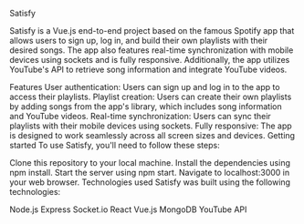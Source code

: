 Satisfy

Satisfy is a Vue.js end-to-end project based on the famous Spotify app that allows users to sign up, log in, and build their own playlists with their desired songs. The app also features real-time synchronization with mobile devices using sockets and is fully responsive. Additionally, the app utilizes YouTube's API to retrieve song information and integrate YouTube videos.

Features
User authentication: Users can sign up and log in to the app to access their playlists.
Playlist creation: Users can create their own playlists by adding songs from the app's library, which includes song information and YouTube videos.
Real-time synchronization: Users can sync their playlists with their mobile devices using sockets.
Fully responsive: The app is designed to work seamlessly across all screen sizes and devices.
Getting started
To use Satisfy, you'll need to follow these steps:

Clone this repository to your local machine.
Install the dependencies using npm install.
Start the server using npm start.
Navigate to localhost:3000 in your web browser.
Technologies used
Satisfy was built using the following technologies:

Node.js
Express
Socket.io
React
Vue.js
MongoDB
YouTube API
